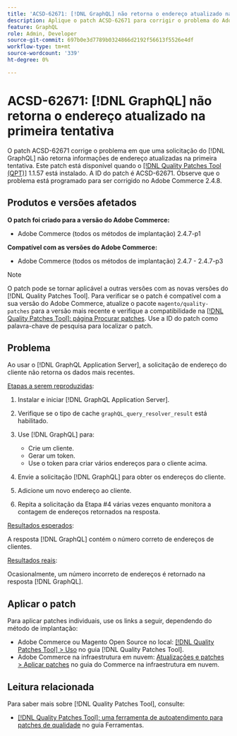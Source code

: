 ```yaml
---
title: 'ACSD-62671: [!DNL GraphQL] não retorna o endereço atualizado na primeira tentativa'
description: Aplique o patch ACSD-62671 para corrigir o problema do Adobe Commerce em que uma solicitação  [!DNL GraphQL]  não retorna informações de endereço atualizadas na primeira tentativa.
feature: GraphQL
role: Admin, Developer
source-git-commit: 697b0e3d7789b0324866d2192f56613f5526e4df
workflow-type: tm+mt
source-wordcount: '339'
ht-degree: 0%

---
```


# ACSD-62671: [!DNL GraphQL] não retorna o endereço atualizado na primeira tentativa

O patch ACSD-62671 corrige o problema em que uma solicitação do [!DNL GraphQL] não retorna informações de endereço atualizadas na primeira tentativa. Este patch está disponível quando o [[!DNL Quality Patches Tool (QPT)]](https://experienceleague.adobe.com/docs/commerce-operations/tools/quality-patches-tool/usage.html) 1.1.57 está instalado. A ID do patch é ACSD-62671. Observe que o problema está programado para ser corrigido no Adobe Commerce 2.4.8.

## Produtos e versões afetados

**O patch foi criado para a versão do Adobe Commerce:**

* Adobe Commerce (todos os métodos de implantação) 2.4.7-p1

**Compatível com as versões do Adobe Commerce:**

* Adobe Commerce (todos os métodos de implantação) 2.4.7 - 2.4.7-p3

>[!NOTE]
>
>O patch pode se tornar aplicável a outras versões com as novas versões do [!DNL Quality Patches Tool]. Para verificar se o patch é compatível com a sua versão do Adobe Commerce, atualize o pacote `magento/quality-patches` para a versão mais recente e verifique a compatibilidade na [[!DNL Quality Patches Tool]: página Procurar patches](https://experienceleague.adobe.com/tools/commerce-quality-patches/index.html). Use a ID do patch como palavra-chave de pesquisa para localizar o patch.

## Problema

Ao usar o [!DNL GraphQL Application Server], a solicitação de endereço do cliente não retorna os dados mais recentes.

<u>Etapas a serem reproduzidas</u>:

1. Instalar e iniciar [!DNL GraphQL Application Server].
1. Verifique se o tipo de cache `graphQL_query_resolver_result` está habilitado.
1. Use [!DNL GraphQL] para:

   * Crie um cliente.
   * Gerar um token.
   * Use o token para criar vários endereços para o cliente acima.

1. Envie a solicitação [!DNL GraphQL] para obter os endereços do cliente.
1. Adicione um novo endereço ao cliente.
1. Repita a solicitação da Etapa #4 várias vezes enquanto monitora a contagem de endereços retornados na resposta.

<u>Resultados esperados</u>:

A resposta [!DNL GraphQL] contém o número correto de endereços de clientes.

<u>Resultados reais</u>:

Ocasionalmente, um número incorreto de endereços é retornado na resposta [!DNL GraphQL].

## Aplicar o patch

Para aplicar patches individuais, use os links a seguir, dependendo do método de implantação:

* Adobe Commerce ou Magento Open Source no local: [[!DNL Quality Patches Tool] > Uso](/help/tools/quality-patches-tool/usage.md) no guia [!DNL Quality Patches Tool].
* Adobe Commerce na infraestrutura em nuvem: [Atualizações e patches > Aplicar patches](https://experienceleague.adobe.com/docs/commerce-cloud-service/user-guide/develop/upgrade/apply-patches.html) no guia do Commerce na infraestrutura em nuvem.

## Leitura relacionada

Para saber mais sobre [!DNL Quality Patches Tool], consulte:

* [[!DNL Quality Patches Tool]: uma ferramenta de autoatendimento para patches de qualidade](/help/tools/quality-patches-tool/quality-patches-tool-to-self-serve-quality-patches.md) no guia Ferramentas.

